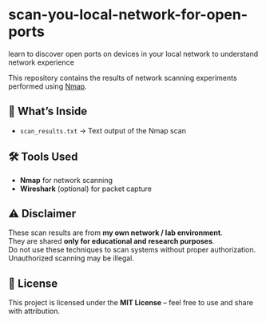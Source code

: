 # scan-you-local-network-for-open-ports
learn to discover open ports on devices in your local network to understand network experience

This repository contains the results of network scanning experiments performed using [Nmap](https://nmap.org/).

## 📌 What’s Inside
- `scan_results.txt` → Text output of the Nmap scan

## 🛠 Tools Used
- **Nmap** for network scanning
- **Wireshark** (optional) for packet capture

## ⚠️ Disclaimer
These scan results are from **my own network / lab environment**.  
They are shared **only for educational and research purposes**.  
Do not use these techniques to scan systems without proper authorization. Unauthorized scanning may be illegal.

## 📜 License
This project is licensed under the **MIT License** – feel free to use and share with attribution.

